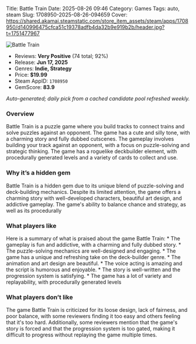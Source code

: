 Title: Battle Train
Date: 2025-08-26 09:46
Category: Games
Tags: auto, steam
Slug: 1708950-2025-08-26-094659
Cover: https://shared.akamai.steamstatic.com/store_item_assets/steam/apps/1708950/d140996475cfca51c19378adfb4da32b9e919b2b/header.jpg?t=1751477967

![Battle Train](https://shared.akamai.steamstatic.com/store_item_assets/steam/apps/1708950/d140996475cfca51c19378adfb4da32b9e919b2b/header.jpg?t=1751477967)

- Reviews: **Very Positive** (74 total; 92%)
- Release: **Jun 17, 2025**
- Genres: **Indie, Strategy**
- Price: **$19.99**
- Steam AppID: `1708950`
- GemScore: **83.9**

*Auto-generated; daily pick from a cached candidate pool refreshed weekly.*

### Overview

Battle Train is a puzzle game where you build tracks to connect trains and solve puzzles against an opponent. The game has a cute and silly tone, with a charming story and fully dubbed cutscenes. The gameplay involves building your track against an opponent, with a focus on puzzle-solving and strategic thinking. The game has a roguelike deckbuilder element, with procedurally generated levels and a variety of cards to collect and use.

### Why it’s a hidden gem

Battle Train is a hidden gem due to its unique blend of puzzle-solving and deck-building mechanics. Despite its limited attention, the game offers a charming story with well-developed characters, beautiful art design, and addictive gameplay. The game's ability to balance chance and strategy, as well as its procedurally

### What players like

Here is a summary of what is praised about the game Battle Train: * The gameplay is fun and addictive, with a charming and fully dubbed story. * The puzzle-solving mechanics are well-designed and engaging. * The game has a unique and refreshing take on the deck-builder genre. * The animation and art design are beautiful. * The voice acting is amazing and the script is humorous and enjoyable. * The story is well-written and the progression system is satisfying. * The game has a lot of variety and replayability, with procedurally generated levels

### What players don’t like

The game Battle Train is criticized for its loose design, lack of fairness, and poor balance, with some reviewers finding it too easy and others feeling that it's too hard. Additionally, some reviewers mention that the game's story is forced and that the progression system is too gated, making it difficult to progress without replaying the game multiple times.
